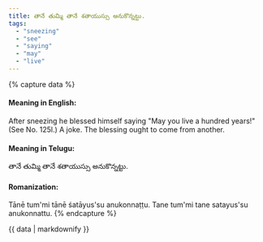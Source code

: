 ```yaml
---
title: తానే తుమ్మి తానే శతాయుస్సు అనుకొన్నట్టు.
tags:
  - "sneezing"
  - "see"
  - "saying"
  - "may"
  - "live"
---
```


{% capture data %}
#### Meaning in English:
After sneezing he blessed himself saying "May you live a hundred years!"
(See No. 125l.)
A joke.
The blessing ought to come from another.

#### Meaning in Telugu:
తానే తుమ్మి తానే శతాయుస్సు అనుకొన్నట్టు.

#### Romanization:
Tānē tum'mi tānē śatāyus'su anukonnaṭṭu.
Tane tum'mi tane satayus'su anukonnattu.
{% endcapture %}

{{ data | markdownify }}

